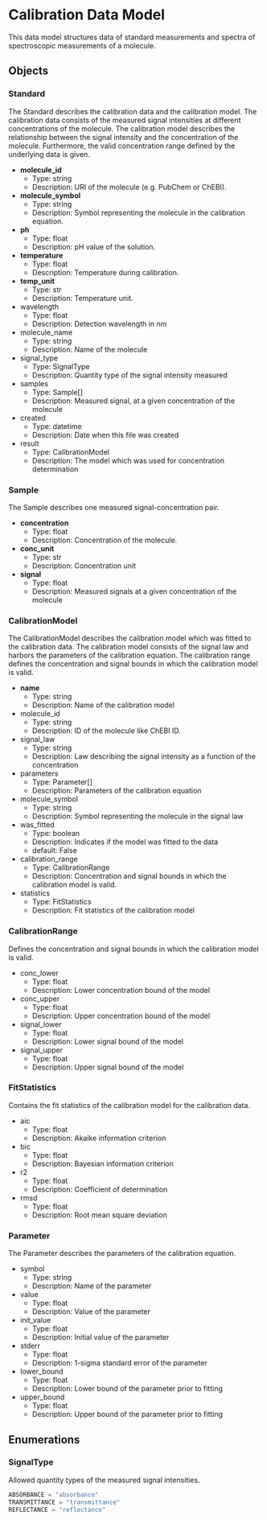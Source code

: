 # Calibration Data Model

This data model structures data of standard measurements and spectra of spectroscopic measurements of a molecule.

## Objects

### Standard

The Standard describes the calibration data and the calibration model. The calibration data consists of the measured signal intensities at different concentrations of the molecule. The calibration model describes the relationship between the signal intensity and the concentration of the molecule. Furthermore, the valid concentration range defined by the underlying data is given.

- **molecule_id**
  - Type: string
  - Description: URI of the molecule (e.g. PubChem or ChEBI).
- **molecule_symbol**
  - Type: string
  - Description: Symbol representing the molecule in the calibration equation.
- **ph**
  - Type: float
  - Description: pH value of the solution.
- **temperature**
  - Type: float
  - Description: Temperature during calibration.
- **temp_unit**
  - Type: str
  - Description: Temperature unit.
- wavelength
  - Type: float
  - Description: Detection wavelength in nm
- molecule_name
  - Type: string
  - Description: Name of the molecule
- signal_type
  - Type: SignalType
  - Description: Quantity type of the signal intensity measured
- samples
  - Type: Sample[]
  - Description: Measured signal, at a given concentration of the molecule
- created
  - Type: datetime
  - Description: Date when this file was created
- result
  - Type: CalibrationModel
  - Description: The model which was used for concentration determination

### Sample

The Sample describes one measured signal-concentration pair.

- **concentration**
  - Type: float
  - Description: Concentration of the molecule.
- **conc_unit**
  - Type: str
  - Description: Concentration unit
- **signal**
  - Type: float
  - Description: Measured signals at a given concentration of the molecule

### CalibrationModel

The CalibrationModel describes the calibration model which was fitted to the calibration data. The calibration model consists of the signal law and harbors the parameters of the calibration equation. The calibration range defines the concentration and signal bounds in which the calibration model is valid.

- **name**
  - Type: string
  - Description: Name of the calibration model
- molecule_id
  - Type: string
  - Description: ID of the molecule like ChEBI ID.
- signal_law
  - Type: string
  - Description: Law describing the signal intensity as a function of the concentration
- parameters
  - Type: Parameter[]
  - Description: Parameters of the calibration equation
- molecule_symbol
  - Type: string
  - Description: Symbol representing the molecule in the signal law
- was_fitted
  - Type: boolean
  - Description: Indicates if the model was fitted to the data
  - default: False
- calibration_range
  - Type: CalibrationRange
  - Description: Concentration and signal bounds in which the calibration model is valid.
- statistics
  - Type: FitStatistics
  - Description: Fit statistics of the calibration model

### CalibrationRange

Defines the concentration and signal bounds in which the calibration model is valid.

- conc_lower
  - Type: float
  - Description: Lower concentration bound of the model
- conc_upper
  - Type: float
  - Description: Upper concentration bound of the model
- signal_lower
  - Type: float
  - Description: Lower signal bound of the model
- signal_upper
  - Type: float
  - Description: Upper signal bound of the model

### FitStatistics

Contains the fit statistics of the calibration model for the calibration data.

- aic
  - Type: float
  - Description: Akaike information criterion
- bic
  - Type: float
  - Description: Bayesian information criterion
- r2
  - Type: float
  - Description: Coefficient of determination
- rmsd
  - Type: float
  - Description: Root mean square deviation

### Parameter

The Parameter describes the parameters of the calibration equation.

- symbol
  - Type: string
  - Description: Name of the parameter
- value
  - Type: float
  - Description: Value of the parameter
- init_value
  - Type: float
  - Description: Initial value of the parameter
- stderr
  - Type: float
  - Description: 1-sigma standard error of the parameter
- lower_bound
  - Type: float
  - Description: Lower bound of the parameter prior to fitting
- upper_bound
  - Type: float
  - Description: Upper bound of the parameter prior to fitting

## Enumerations

### SignalType

Allowed quantity types of the measured signal intensities.

```python
ABSORBANCE = "absorbance"
TRANSMITTANCE = "transmittance"
REFLECTANCE = "reflectance"
```
